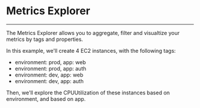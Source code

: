 # Metrics Explorer
---

The Metrics Explorer allows you to aggregate, filter and visualtize your metrics by tags and properties.

In this example, we'll create 4 EC2 instances, with the following tags:
- environment: prod, app: web
- environment: prod, app: auth
- environment: dev, app: web
- environment: dev, app: auth

Then, we'll explore the CPUUtilization of these instances based on environment, and based on app.




